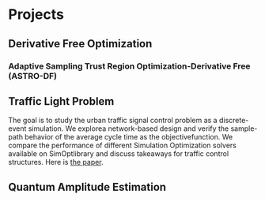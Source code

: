 # Projects 
## Derivative Free Optimization 
### Adaptive Sampling Trust Region Optimization-Derivative Free (ASTRO-DF)

## Traffic Light Problem 

The goal is to study the urban traffic signal control problem as a discrete-event simulation.  We explorea  network-based  design  and  verify  the  sample-path  behavior  of  the  average  cycle  time  as  the  objectivefunction.  We compare the performance of different Simulation Optimization solvers available on SimOptlibrary and discuss takeaways for traffic control structures. Here is [the paper](https://informs-sim.org/wsc20papers/363.pdf).

## Quantum Amplitude Estimation
